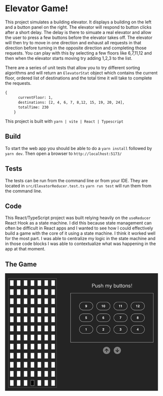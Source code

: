 # Elevator Game!

This project simulates a building elevator. It displays a building on the left and a button panel on the right.
The elevator will respond to button clicks after a short delay. The delay is there to simuate a real elevator and 
allow the user to press a few buttons before the elevator takes off. The elevator will then try to move in one 
direction and exhaust all requests in that direction before turning in the opposite direction and completing
those requests. You can play with this by selecting a few floors like 6,7,11,12 and then when the elevator
starts moving try adding 1,2,3 to the list. 

There are a series of unit tests that allow you to try different sorting algorithms and will return an `ElevatorStat` object
which contains the current floor, ordered list of destinations and the total time it will take to complete the requests. 
```
{
      currentFloor: 1,
      destinations: [2, 4, 6, 7, 8,12, 15, 19, 20, 24],
      totalTime: 230
    }
```

This project is built with `yarn | vite | React | Typescript` 

## Build
To start the web app you should be able to do a `yarn install` followed by `yarn dev`. Then open a browser to `http://localhost:5173/`

## Tests
The tests can be run from the command line or from your IDE. They are located in `src/ElevatorReducer.test.ts`
`yarn run test` will run them from the command line.

## Code
This React/TypeScript project was built relying heavily on the `useReducer` React Hook as a state machine. I did this
because state management can often be difficult in React apps and I wanted to see how I could effectively build
a game with the core of it using a state machine. I think it worked well for the most part. I was able to centralize my
logic in the state machine and in those code blocks I was able to contextualize what was happening in the app at that moment.

## The Game

![img.png](img.png)

